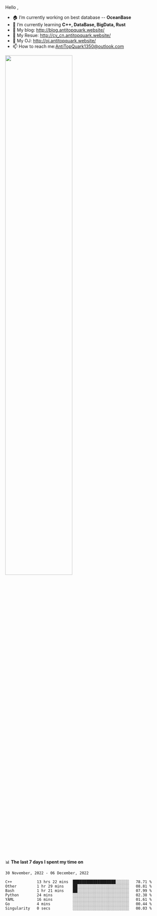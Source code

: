 
Hello , 

- 🏠 I’m currently working on best database -- **OceanBase**
- 🌱 I’m currently learning **C++, DataBase, BigData, Rust**
- 🔭 My blog:   http://blog.antitopquark.website/ 
- 👦 My Resue:  http://cv_cn.antitopquark.website/
- 🚉 My OJ:     http://oj.antitopquark.website/
- 📫 How to reach me:AntiTopQuark1350@outlook.com


<img width="65%" src="https://github-readme-stats.vercel.app/api?username=AntiTopQuark&show_icons=true&count_private=true&hide=prs&theme=default_repocard">


📊 **The last 7 days I spent my time on** 

<!--START_SECTION:waka-->
```text
30 November, 2022 - 06 December, 2022

C++           13 hrs 22 mins  ███████████████████░░░░░░   78.71 % 
Other         1 hr 29 mins    ██░░░░░░░░░░░░░░░░░░░░░░░   08.81 % 
Bash          1 hr 21 mins    ██░░░░░░░░░░░░░░░░░░░░░░░   07.99 % 
Python        24 mins         ░░░░░░░░░░░░░░░░░░░░░░░░░   02.38 % 
YAML          16 mins         ░░░░░░░░░░░░░░░░░░░░░░░░░   01.61 % 
Go            4 mins          ░░░░░░░░░░░░░░░░░░░░░░░░░   00.44 % 
Singularity   0 secs          ░░░░░░░░░░░░░░░░░░░░░░░░░   00.03 %
```
<!--END_SECTION:waka-->


